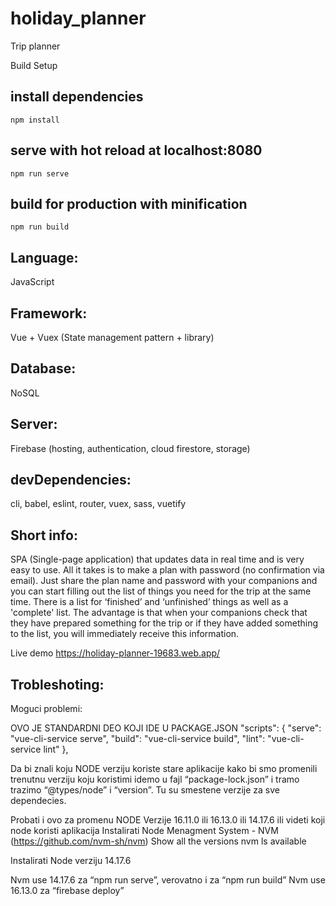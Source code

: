 # holiday_planner

Trip planner

Build Setup

## install dependencies

`npm install`

## serve with hot reload at localhost:8080

`npm run serve`

## build for production with minification

`npm run build`

## Language:

JavaScript

## Framework:

Vue + Vuex (State management pattern + library)

## Database:

NoSQL

## Server:

Firebase (hosting, authentication, cloud firestore, storage)

## devDependencies:

cli, babel, eslint, router, vuex, sass, vuetify

## Short info:

SPA (Single-page application) that updates data in real time and is very easy to use. All it takes is to make a plan with password (no confirmation via email). Just share the plan name and password with your companions and you can start filling out the list of things you need for the trip at the same time. There is a list for ‘finished’ and ‘unfinished’ things as well as a 'complete' list. The advantage is that when your companions check that they have prepared something for the trip or if they have added something to the list, you will immediately receive this information.

Live demo https://holiday-planner-19683.web.app/

## Trobleshoting:

Moguci problemi:

OVO JE STANDARDNI DEO KOJI IDE U PACKAGE.JSON
"scripts": {
"serve": "vue-cli-service serve",
"build": "vue-cli-service build",
"lint": "vue-cli-service lint"
},

Da bi znali koju NODE verziju koriste stare aplikacije kako bi smo promenili trenutnu verziju koju koristimi idemo u fajl “package-lock.json” i tramo trazimo “@types/node” i “version”. Tu su smestene verzije za sve dependecies.

Probati i ovo za promenu NODE Verzije 16.11.0 ili 16.13.0 ili 14.17.6 ili videti koji node koristi aplikacija
Instalirati Node Menagment System - NVM (https://github.com/nvm-sh/nvm)
Show all the versions
nvm ls available

Instalirati Node verziju 14.17.6

Nvm use 14.17.6 za “npm run serve”, verovatno i za “npm run build”
Nvm use 16.13.0 za “firebase deploy”
